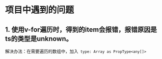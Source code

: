 # 项目中遇到的问题

##  1. 使用v-for遍历时，得到的item会报错，报错原因是ts的类型是unknown。

解决办法：在需要遍历的数组中，加入` type: Array as PropType<any[]>`